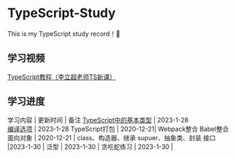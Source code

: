 # TypeScript-Study
This is my TypeScript study record！🥳
## 学习视频
[TypeScript教程（李立超老师TS新课）](https://www.bilibili.com/video/BV1Xy4y1v7S2/)

## 学习进度

学习内容  | 更新时间 | 备注
[TypeScript中的基本类型](https://github.com/xwAccount/TypeScript-Study/tree/1-BasicType) |	2023-1-28	
[编译选项](https://github.com/xwAccount/TypeScript-Study/tree/2-compileOption)	| 2023-1-28	
TypeScript打包 | 2020-12-21| Webpack整合 Babel整合
面向对象 | 2020-12-21 | class、构造器、继承 supuer、抽象类、封装
接口	|2023-1-30	| 
泛型	| 2023-1-30	| 
贪吃蛇练习	| 2023-1-30 | 
